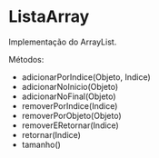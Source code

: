 # ListaArray
Implementação do ArrayList.

Métodos:
* adicionarPorIndice(Objeto, Indice)
* adicionarNoInicio(Objeto)
* adicionarNoFinal(Objeto)
* removerPorIndice(Indice)
* removerPorObjeto(Objeto)
* removerERetornar(Indice)
* retornar(Indice)
* tamanho()

